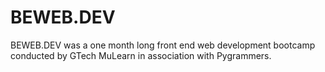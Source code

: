 # BEWEB.DEV
BEWEB.DEV was a one month long front end web development bootcamp conducted by GTech MuLearn in association with Pygrammers.
